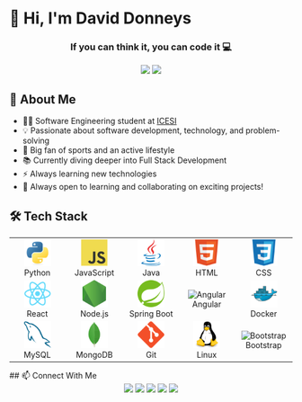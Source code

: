# 👋 Hi, I'm David Donneys

<div align="center">
  <h3>If you can think it, you can code it 💻</h3>
  
  <img height="150em" src="https://github-readme-stats-sigma-five.vercel.app/api?username=Dantesiio&show_icons=true&theme=dracula&include_all_commits=true&count_private=true"/> 
  <img height="150em" src="https://github-readme-stats-sigma-five.vercel.app/api/top-langs/?username=Dantesiio&layout=compact&langs_count=7&theme=dracula&include_all_commits=true&count_private=true"/>
</div>

## 🚀 About Me  
- 👨‍🎓 Software Engineering student at [ICESI](https://www.icesi.edu.co/es/)
- 💡 Passionate about software development, technology, and problem-solving
- 🏅 Big fan of sports and an active lifestyle
- 📚 Currently diving deeper into Full Stack Development
- ⚡ Always learning new technologies
- 🚀 Always open to learning and collaborating on exciting projects!

## 🛠️ Tech Stack

<div align="center">
  <table>
    <tr>
      <td align="center" width="96">
        <img src="https://raw.githubusercontent.com/devicons/devicon/master/icons/python/python-original.svg" width="48" height="48" alt="Python" />
        <br>Python
      </td>
      <td align="center" width="96">
        <img src="https://raw.githubusercontent.com/devicons/devicon/master/icons/javascript/javascript-original.svg" width="48" height="48" alt="JavaScript" />
        <br>JavaScript
      </td>
      <td align="center" width="96">
        <img src="https://raw.githubusercontent.com/devicons/devicon/master/icons/java/java-original.svg" width="48" height="48" alt="Java" />
        <br>Java
      </td>
      <td align="center" width="96">
        <img src="https://raw.githubusercontent.com/devicons/devicon/master/icons/html5/html5-original.svg" width="48" height="48" alt="HTML" />
        <br>HTML
      </td>
      <td align="center" width="96">
        <img src="https://raw.githubusercontent.com/devicons/devicon/master/icons/css3/css3-original.svg" width="48" height="48" alt="CSS" />
        <br>CSS
      </td>
    </tr>
    <tr>
      <td align="center" width="96">
        <img src="https://raw.githubusercontent.com/devicons/devicon/master/icons/react/react-original.svg" width="48" height="48" alt="React" />
        <br>React
      </td>
      <td align="center" width="96">
        <img src="https://raw.githubusercontent.com/devicons/devicon/master/icons/nodejs/nodejs-original.svg" width="48" height="48" alt="Node.js" />
        <br>Node.js
      </td>
      <td align="center" width="96">
        <img src="https://raw.githubusercontent.com/devicons/devicon/master/icons/spring/spring-original.svg" width="48" height="48" alt="Spring Boot" />
        <br>Spring Boot
      </td>
      <td align="center" width="96">
        <img src="https://upload.wikimedia.org/wikipedia/commons/thumb/c/cf/Angular_full_color_logo.svg/1024px-Angular_full_color_logo.svg.png" width="48" height="48" alt="Angular" />
        <br>Angular
      </td>
      <td align="center" width="96">
        <img src="https://raw.githubusercontent.com/devicons/devicon/master/icons/docker/docker-original.svg" width="48" height="48" alt="Docker" />
        <br>Docker
      </td>
    </tr>
    <tr>
      <td align="center" width="96">
        <img src="https://raw.githubusercontent.com/devicons/devicon/master/icons/mysql/mysql-original.svg" width="48" height="48" alt="MySQL" />
        <br>MySQL
      </td>
      <td align="center" width="96">
        <img src="https://raw.githubusercontent.com/devicons/devicon/master/icons/mongodb/mongodb-original.svg" width="48" height="48" alt="MongoDB" />
        <br>MongoDB
      </td>
      <td align="center" width="96">
        <img src="https://raw.githubusercontent.com/devicons/devicon/master/icons/git/git-original.svg" width="48" height="48" alt="Git" />
        <br>Git
      </td>
      <td align="center" width="96">
        <img src="https://raw.githubusercontent.com/devicons/devicon/master/icons/linux/linux-original.svg" width="48" height="48" alt="Linux" />
        <br>Linux
      </td>
      <td align="center" width="96">
        <img src="https://upload.wikimedia.org/wikipedia/commons/thumb/b/b2/Bootstrap_logo.svg/1280px-Bootstrap_logo.svg.png" width="48" height="48" alt="Bootstrap" />
        <br>Bootstrap
      </td>
    </tr>
  </table>
</div>
## 📫 Connect With Me

<div align="center">
  <a href="mailto:DavidDo29@hotmail.com"><img src="https://img.shields.io/badge/Outlook-0078D4?style=for-the-badge&logo=microsoft-outlook&logoColor=white" /></a>
  <a href="https://www.instagram.com/dovid19_/"><img src="https://img.shields.io/badge/Instagram-E4405F?style=for-the-badge&logo=instagram&logoColor=white" /></a>
  <a href="https://www.linkedin.com/in/david-donneys-28b28a33b"><img src="https://img.shields.io/badge/LinkedIn-0A66C2?style=for-the-badge&logo=linkedin&logoColor=white" /></a>
  <a href="https://twitter.com"><img src="https://img.shields.io/badge/Twitter-1DA1F2?style=for-the-badge&logo=twitter&logoColor=white" /></a>
  <a href="https://www.twitch.tv/daviddonneys"><img src="https://img.shields.io/badge/Twitch-9146FF?style=for-the-badge&logo=twitch&logoColor=white" /></a>
</div>
